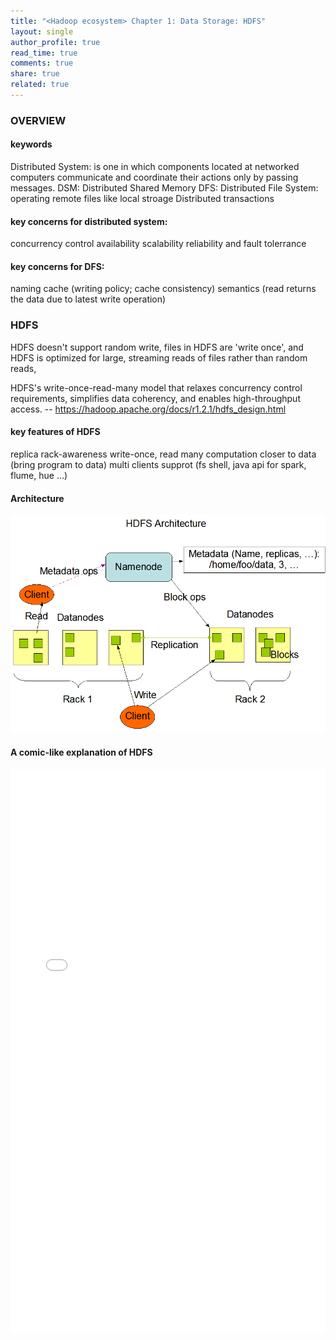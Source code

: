 ```yaml
---
title: "<Hadoop ecosystem> Chapter 1: Data Storage: HDFS"
layout: single
author_profile: true
read_time: true
comments: true
share: true
related: true
---
```


### OVERVIEW
#### keywords
Distributed System: is one in which components located at networked computers communicate and coordinate their actions only by passing messages.
DSM: Distributed Shared Memory
DFS: Distributed File System: operating remote files like local stroage
Distributed transactions

#### key concerns for distributed system:
concurrency control
availability
scalability
reliability and fault tolerrance

#### key concerns for DFS:
naming
cache (writing policy; cache consistency)
semantics (read returns the data due to latest write operation)


### HDFS
HDFS doesn't support random write, files in HDFS are 'write once', and HDFS is optimized for large, streaming reads of files rather than random reads, 

HDFS's write-once-read-many model that relaxes concurrency control requirements, simplifies data coherency, and enables high-throughput access.
-- https://hadoop.apache.org/docs/r1.2.1/hdfs_design.html

#### key features of HDFS
replica
rack-awareness
write-once, read many
computation closer to data (bring program to data)
multi clients supprot (fs shell, java api for spark, flume, hue ...)

#### Architecture
![](/content/images/post/20190427/hdfs.png)

#### A comic-like explanation of HDFS


<iframe src="/content/files/20190427/hdfs.pdf" width="100%" height="900" frameborder="0"  allowfullscreen="true" mozallowfullscreen="true" webkitallowfullscreen="true"></iframe>